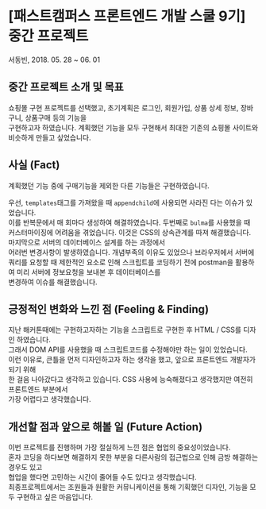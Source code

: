 # [패스트캠퍼스 프론트엔드 개발 스쿨 9기] 중간 프로젝트

서동빈, 2018. 05. 28 ~ 06. 01

## 중간 프로젝트 소개 및 목표

쇼핑몰 구현 프로젝트를 선택했고, 초기계획은 로그인, 회원가입, 상품 상세 정보, 장바구니, 상품구매 등의 기능을  
구현하고자 하였습니다. 계획했던 기능을 모두 구현해서 최대한 기존의 쇼핑몰 사이트와 비슷하게 만들고 싶었습니다.

## 사실 (Fact)

계획했던 기능 중에 구매기능을 제외한 다른 기능들은 구현하였습니다.  

우선, `templates`태그를 가져왔을 때 `appendchild`에 사용되면 사라진 다는 이슈가 있었습니다.  
이를 반복문에서 매 회마다 생성하여 해결하였습니다. 두번째로 `bulma`를 사용했을 때 커스터마이징에 어려움을 겪었습니다. 이것은 CSS의 상속관계를 따져 해결했습니다. 마지막으로 서버의 데이터베이스 설계를 하는  과정에서  
어러번 변경사항이 발생하였습니다. 개념부족의 이유도 있었으나 브라우저에서 서버에 쿼리를 요청할 때  제한적인 요소로 인해 스크립트를 코딩하기 전에 postman을 활용하여 미리 서버에 정보요청을 보내본 후 데이터베이스를  
변경하여 이슈를 해결했습니다.



## 긍정적인 변화와 느낀 점 (Feeling & Finding)

지난 해커톤때에는 구현하고자하는 기능을 스크립트로 구현한 후 HTML / CSS를 디자인 하였습니다.  
그래서 DOM API를 사용했을 때 스크립트코드를 수정해야만 하는 일이 있었습니다.  
이런 이유로, 큰틀을 먼저 디자인하고자 하는 생각을 했고, 앞으로 프론트엔드 개발자가 되기 위해  
한 걸음 나아갔다고 생각하고 있습니다. CSS 사용에 능숙해졌다고 생각했지만 여전히 프론트엔드 부분에서  
가장 어렵다고 생각했습니다.

## 개선할 점과 앞으로 해볼 일 (Future Action)

이번 프로젝트를 진행하며 가장 절실하게 느낀 점은 협업의 중요성이었습니다.  
혼자 코딩을 하다보면 해결하지 못한 부분을 다른사람의 접근법으로 인해  금방 해결하는 경우도 있고  
협업을 했다면 고민하는 시간이 줄어들 수도 있다고 생각했습니다.  
최종프로젝트에서는 조원들과 원활한 커뮤니케이션을 통해 기획했던 디자인, 기능을 모두 구현하고 싶은 마음입니다.
